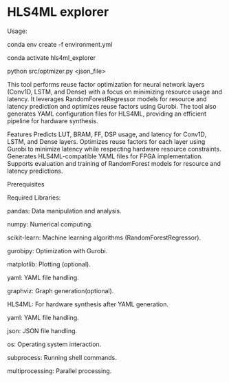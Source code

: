 # HLS4ML explorer

Usage: 

conda env create -f environment.yml

conda activate hls4ml_explorer

python src/optmizer.py <json_file>


This tool performs reuse factor optimization for neural network layers (Conv1D, LSTM, and Dense) with a focus on minimizing resource usage and latency. It leverages RandomForestRegressor models for resource and latency prediction and optimizes reuse factors using Gurobi. The tool also generates YAML configuration files for HLS4ML, providing an efficient pipeline for hardware synthesis.

Features
Predicts LUT, BRAM, FF, DSP usage, and latency for Conv1D, LSTM, and Dense layers.
Optimizes reuse factors for each layer using Gurobi to minimize latency while respecting hardware resource constraints.
Generates HLS4ML-compatible YAML files for FPGA implementation.
Supports evaluation and training of RandomForest models for resource and latency predictions.

Prerequisites

Required Libraries:

pandas: Data manipulation and analysis.

numpy: Numerical computing.

scikit-learn: Machine learning algorithms (RandomForestRegressor).

gurobipy: Optimization with Gurobi.

matplotlib: Plotting (optional).

yaml: YAML file handling.

graphviz: Graph generation(optional).

HLS4ML: For hardware synthesis after YAML generation.

yaml: YAML file handling.

json: JSON file handling.

os: Operating system interaction.

subprocess: Running shell commands.

multiprocessing: Parallel processing.




